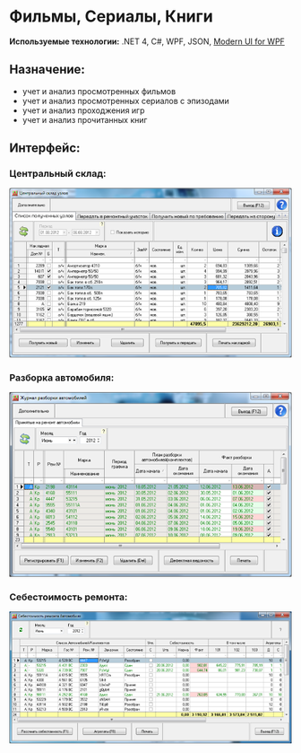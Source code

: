 # Фильмы, Сериалы, Книги

**Используемые технологии:** .NET 4, C#, WPF, JSON, [Modern UI for WPF](https://github.com/firstfloorsoftware/mui)

## Назначение:
* учет и анализ просмотренных фильмов
* учет и анализ просмотренных сериалов с эпизодами
* учет и анализ проходжения игр
* учет и анализ прочитанных книг

## Интерфейс:
### Центральный склад:
![](/images/remont_store.png)
### Разборка автомобиля:
![](/images/remont_veh.png)
### Себестоимость ремонта:
![](/images/remont_cost.png)
